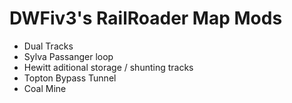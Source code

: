 # DWFiv3's RailRoader Map Mods

- Dual Tracks
- Sylva Passanger loop
- Hewitt aditional storage / shunting tracks
- Topton Bypass Tunnel
- Coal Mine
